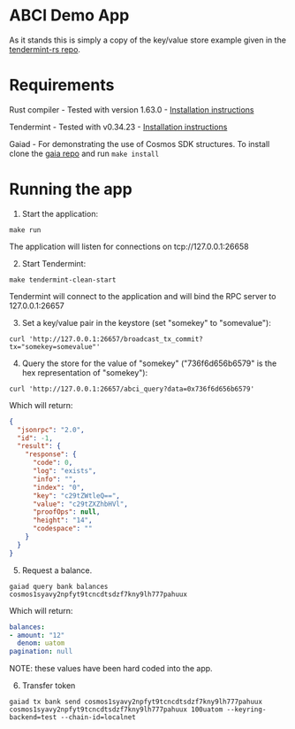# ABCI Demo App

As it stands this is simply a copy of the key/value store example given in the [tendermint-rs repo](https://github.com/informalsystems/tendermint-rs/tree/main/abci).

# Requirements

Rust compiler - Tested with version 1.63.0 - [Installation instructions](https://doc.rust-lang.org/book/ch01-01-installation.html)

Tendermint - Tested with v0.34.23 - [Installation instructions](https://github.com/tendermint/tendermint/blob/main/docs/introduction/install.md)

Gaiad - For demonstrating the use of Cosmos SDK structures. To install clone the [gaia repo](https://github.com/cosmos/gaia) and run `make install`

# Running the app

1. Start the application:

```
make run
```

The application will listen for connections on tcp://127.0.0.1:26658

2. Start Tendermint:

```
make tendermint-clean-start
```

Tendermint will connect to the application and will bind the RPC server to 127.0.0.1:26657


3. Set a key/value pair in the keystore (set "somekey" to "somevalue"):

```
curl 'http://127.0.0.1:26657/broadcast_tx_commit?tx="somekey=somevalue"'
```

4. Query the store for the value of "somekey" ("736f6d656b6579" is the hex representation of "somekey"):

```
curl 'http://127.0.0.1:26657/abci_query?data=0x736f6d656b6579'
```

Which will return:

```json
{
  "jsonrpc": "2.0",
  "id": -1,
  "result": {
    "response": {
      "code": 0,
      "log": "exists",
      "info": "",
      "index": "0",
      "key": "c29tZWtleQ==",
      "value": "c29tZXZhbHVl",
      "proofOps": null,
      "height": "14",
      "codespace": ""
    }
  }
}
```

5. Request a balance.

```
gaiad query bank balances cosmos1syavy2npfyt9tcncdtsdzf7kny9lh777pahuux
```

Which will return:

```yaml
balances:
- amount: "12"
  denom: uatom
pagination: null
```

NOTE: these values have been hard coded into the app.

6. Transfer token

```
gaiad tx bank send cosmos1syavy2npfyt9tcncdtsdzf7kny9lh777pahuux cosmos1syavy2npfyt9tcncdtsdzf7kny9lh777pahuux 100uatom --keyring-backend=test --chain-id=localnet
```